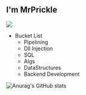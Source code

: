 ## I'm MrPrickle
![](https://komarev.com/ghpvc/?username=MrPrickle&color=blue&style=plastic)

* Bucket List
  * Pipelining
  * Dll Injection
  * SQL
  * Algs
  * DataStructures
  * Backend Development

![Anurag's GitHub stats](https://github-readme-stats.vercel.app/api?username=MrPrickle&show_icons=true&theme=gruvbox)

<!--
**MrPrickle/MrPrickle** is a ✨ _special_ ✨ repository because its `README.md` (this file) appears on your GitHub profile.

Here are some ideas to get you started:

- 🔭 I’m currently working on ...
- 🌱 I’m currently learning ...
- 👯 I’m looking to collaborate on ...
- 🤔 I’m looking for help with ...
- 💬 Ask me about ...
- 📫 How to reach me: ...
- 😄 Pronouns: ...
- ⚡ Fun fact: ...
-->
